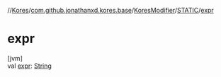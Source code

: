 //[Kores](../../../../index.md)/[com.github.jonathanxd.kores.base](../../index.md)/[KoresModifier](../index.md)/[STATIC](index.md)/[expr](expr.md)

# expr

[jvm]\
val [expr](expr.md): [String](https://kotlinlang.org/api/latest/jvm/stdlib/kotlin/-string/index.html)
